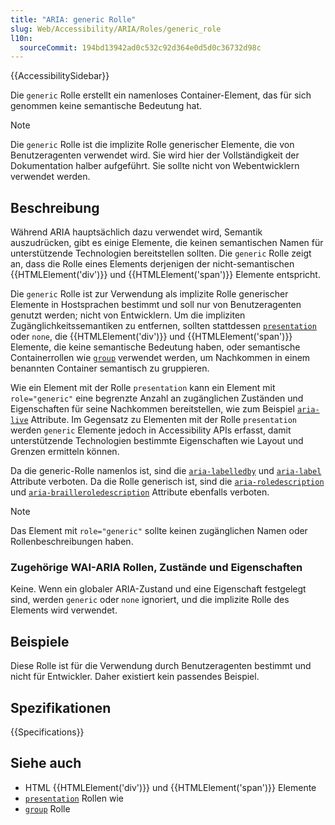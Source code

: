 ```yaml
---
title: "ARIA: generic Rolle"
slug: Web/Accessibility/ARIA/Roles/generic_role
l10n:
  sourceCommit: 194bd13942ad0c532c92d364e0d5d0c36732d98c
---
```


{{AccessibilitySidebar}}

Die `generic` Rolle erstellt ein namenloses Container-Element, das für sich genommen keine semantische Bedeutung hat.

> [!NOTE]
> Die `generic` Rolle ist die implizite Rolle generischer Elemente, die von Benutzeragenten verwendet wird. Sie wird hier der Vollständigkeit der Dokumentation halber aufgeführt. Sie sollte nicht von Webentwicklern verwendet werden.

## Beschreibung

Während ARIA hauptsächlich dazu verwendet wird, Semantik auszudrücken, gibt es einige Elemente, die keinen semantischen Namen für unterstützende Technologien bereitstellen sollten. Die `generic` Rolle zeigt an, dass die Rolle eines Elements derjenigen der nicht-semantischen {{HTMLElement('div')}} und {{HTMLElement('span')}} Elemente entspricht.

Die `generic` Rolle ist zur Verwendung als implizite Rolle generischer Elemente in Hostsprachen bestimmt und soll nur von Benutzeragenten genutzt werden; nicht von Entwicklern. Um die impliziten Zugänglichkeitssemantiken zu entfernen, sollten stattdessen [`presentation`](/de/docs/Web/Accessibility/ARIA/Roles/presentation_role) oder `none`, die {{HTMLElement('div')}} und {{HTMLElement('span')}} Elemente, die keine semantische Bedeutung haben, oder semantische Containerrollen wie [`group`](/de/docs/Web/Accessibility/ARIA/Roles/group_role) verwendet werden, um Nachkommen in einem benannten Container semantisch zu gruppieren.

Wie ein Element mit der Rolle `presentation` kann ein Element mit `role="generic"` eine begrenzte Anzahl an zugänglichen Zuständen und Eigenschaften für seine Nachkommen bereitstellen, wie zum Beispiel [`aria-live`](/de/docs/Web/Accessibility/ARIA/Attributes/aria-live) Attribute. Im Gegensatz zu Elementen mit der Rolle `presentation` werden `generic` Elemente jedoch in Accessibility APIs erfasst, damit unterstützende Technologien bestimmte Eigenschaften wie Layout und Grenzen ermitteln können.

Da die generic-Rolle namenlos ist, sind die [`aria-labelledby`](/de/docs/Web/Accessibility/ARIA/Attributes/aria-labelledby) und [`aria-label`](/de/docs/Web/Accessibility/ARIA/Attributes/aria-label) Attribute verboten. Da die Rolle generisch ist, sind die [`aria-roledescription`](/de/docs/Web/Accessibility/ARIA/Attributes/aria-roledescription) und [`aria-brailleroledescription`](/de/docs/Web/Accessibility/ARIA/Attributes/aria-brailleroledescription) Attribute ebenfalls verboten.

> [!NOTE]
> Das Element mit `role="generic"` sollte keinen zugänglichen Namen oder Rollenbeschreibungen haben.

### Zugehörige WAI-ARIA Rollen, Zustände und Eigenschaften

Keine. Wenn ein globaler ARIA-Zustand und eine Eigenschaft festgelegt sind, werden `generic` oder `none` ignoriert, und die implizite Rolle des Elements wird verwendet.

## Beispiele

Diese Rolle ist für die Verwendung durch Benutzeragenten bestimmt und nicht für Entwickler. Daher existiert kein passendes Beispiel.

## Spezifikationen

{{Specifications}}

## Siehe auch

- HTML {{HTMLElement('div')}} und {{HTMLElement('span')}} Elemente
- [`presentation`](/de/docs/Web/Accessibility/ARIA/Roles/presentation_role) Rollen wie
- [`group`](/de/docs/Web/Accessibility/ARIA/Roles/group_role) Rolle
